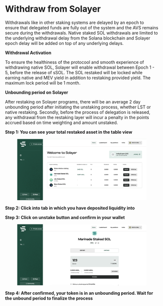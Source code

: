 # Withdraw from Solayer

Withdrawals like in other staking systems are delayed by an epoch to ensure that delegated funds are fully out of the system and the AVS remains secure during the withdrawals. Native staked SOL withdrawals are limited to the underlying withdrawal delay from the Solana blockchain and Solayer epoch delay will be added on top of any underlying delays.

**Withdrawal Activation**

To ensure the healthiness of the protocool and smooth experience of withdrawing native SOL, Solayer will enable withdrawal between Epoch 1 - 5, before the release of sSOL. The SOL restaked will be locked while earning native and MEV yield in addition to restaking provided yield. The maximum lock period will be 1 month.&#x20;



**Unbounding period on Solayer**&#x20;

After restaking on Solayer programs, there will be an average 2 day unbounding period after initiating the unstaking process, whether LST or native restaking. Secondly, before the process of delegation is released, any withdrawal from the restaking layer will incur a penalty in the points accrued based on time weighting and amount unstaked.&#x20;

**Step 1: You can see your total restaked asset in the table view**&#x20;

<figure><img src="../.gitbook/assets/image (2).png" alt=""><figcaption></figcaption></figure>

**Step 2: Click into tab in which you have deposited liquidity into**&#x20;

**Step 3: Click on unstake button and confirm in your wallet**

<figure><img src="../.gitbook/assets/image (7).png" alt=""><figcaption></figcaption></figure>

**Step 4: After confirmed, your token is in an unbounding period. Wait for the unbound period to finalize the process**&#x20;
